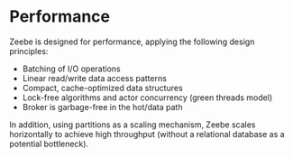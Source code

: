 # Performance

Zeebe is designed for performance, applying the following design principles:

* Batching of I/O operations
* Linear read/write data access patterns
* Compact, cache-optimized data structures
* Lock-free algorithms and actor concurrency (green threads model)
* Broker is garbage-free in the hot/data path

In addition, using partitions as a scaling mechanism, Zeebe scales horizontally to achieve high throughput (without a relational database as a potential bottleneck).
